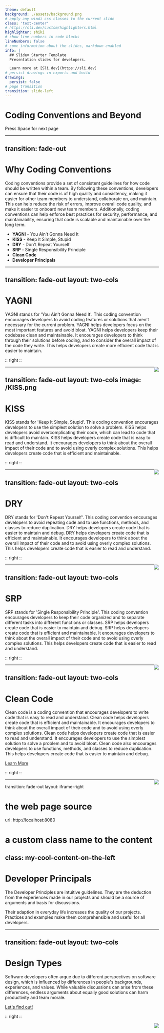 ```yaml
---
theme: default
background: ./assets/background.png
# apply any windi css classes to the current slide
class: 'text-center'
# https://sli.dev/custom/highlighters.html
highlighter: shiki
# show line numbers in code blocks
lineNumbers: false
# some information about the slides, markdown enabled
info: |
  ## Slidev Starter Template
  Presentation slides for developers.

  Learn more at [Sli.dev](https://sli.dev)
# persist drawings in exports and build
drawings:
  persist: false
# page transition
transition: slide-left
---
```


# Coding Conventions and Beyond

<div class="pt-12">
  <span @click="$slidev.nav.next" class="px-2 py-1 rounded cursor-pointer" hover="bg-white bg-opacity-10">
    Press Space for next page <carbon:arrow-right class="inline"/>
  </span>
</div>

<div class="abs-br m-6 flex gap-2">
  <a href="https://github.com/Smotherer007/coding-conventions" target="_blank" alt="GitHub"
    class="text-xl slidev-icon-btn opacity-50 !border-none !hover:text-white">
    <carbon-logo-github />
  </a>
</div>

<!--
The last comment block of each slide will be treated as slide notes. It will be visible and editable in Presenter Mode along with the slide. [Read more in the docs](https://sli.dev/guide/syntax.html#notes)
-->

---
transition: fade-out
---

# Why Coding Conventions

Coding conventions provide a set of consistent guidelines for how code should be written within a team. By following these conventions, developers can ensure that their code is of high quality and consistency, making it easier for other team members to understand, collaborate on, and maintain. This can help reduce the risk of errors, improve overall code quality, and make it easier to onboard new team members. Additionally, coding conventions can help enforce best practices for security, performance, and maintainability, ensuring that code is scalable and maintainable over the long term.

- **YAGNI** - You Ain't Gonna Need It
- **KISS** - Keep It Simple, Stupid
- **DRY** - Don't Repeat Yourself
- **SRP** - Single Responsibility Principle
- **Clean Code**
- **Developer Principals**

---
transition: fade-out
layout: two-cols
---

# YAGNI

YAGNI stands for 'You Ain't Gonna Need It'. This coding convention encourages developers to avoid coding features or solutions that aren't necessary for the current problem. YAGNI helps developers focus on the most important features and avoid bloat.
YAGNI helps developers keep their codebase clean and maintainable. It encourages developers to think through their solutions before coding, and to consider the overall impact of the code they write. This helps developers create more efficient code that is easier to maintain.

:: right ::

<img src="/YAGNI.png" style="max-height: 80%; float:right" />

---
transition: fade-out
layout: two-cols
image: /KISS.png
---

# KISS

KISS stands for 'Keep It Simple, Stupid'. This coding convention encourages developers to use the simplest solution to solve a problem. KISS helps developers avoid overcomplicating their code, which can lead to code that is difficult to maintain.
KISS helps developers create code that is easy to read and understand. It encourages developers to think about the overall impact of their code and to avoid using overly complex solutions. This helps developers create code that is efficient and maintainable.

:: right ::

<img src="/KISS.png" style="max-height: 90%; float:right" />

---
transition: fade-out
layout: two-cols
---

# DRY

DRY stands for 'Don't Repeat Yourself'. This coding convention encourages developers to avoid repeating code and to use functions, methods, and classes to reduce duplication. DRY helps developers create code that is easier to maintain and debug.
DRY helps developers create code that is efficient and maintainable. It encourages developers to think about the overall impact of their code and to avoid using overly complex solutions. This helps developers create code that is easier to read and understand.

:: right ::

<img src="/DRY.png" style="max-height: 80%; float:right" />

---
transition: fade-out
layout: two-cols
---

# SRP

SRP stands for 'Single Responsibility Principle'. This coding convention encourages developers to keep their code organized and to separate different tasks into different functions or classes. SRP helps developers create code that is easier to maintain and debug.
SRP helps developers create code that is efficient and maintainable. It encourages developers to think about the overall impact of their code and to avoid using overly complex solutions. This helps developers create code that is easier to read and understand.

:: right ::

<img src="/SRP.png" style="float:right" />

---
transition: fade-out
layout: two-cols
---

# Clean Code

Clean code is a coding convention that encourages developers to write code that is easy to read and understand. Clean code helps developers create code that is efficient and maintainable. It encourages developers to think about the overall impact of their code and to avoid using overly complex solutions.
Clean code helps developers create code that is easier to read and understand. It encourages developers to use the simplest solution to solve a problem and to avoid bloat. Clean code also encourages developers to use functions, methods, and classes to reduce duplication. This helps developers create code that is easier to maintain and debug.


[Learn More](https://clean-code-developer.de/die-grade/)

:: right ::

<img src="/CleanCode.png" style="max-height: 90%; float:right" />

---
transition: fade-out
layout: iframe-right

# the web page source
url: http://localhost:8080

# a custom class name to the content
class: my-cool-content-on-the-left
---

# Developer Principals

The Developer Principles are intuitive guidelines. They are the deduction from the experiences made in our projects and should be a source of arguments and basis for discussions.

Their adaption in everyday life increases the quality of our projects. Practices and examples make them comprehensible and useful for all developers.

---
transition: fade-out
layout: two-cols
---

# Design Types

Software developers often argue due to different perspectives on software design, which is influenced by differences in people's backgrounds, experiences, and values. While valuable discussions can arise from these differences, endless arguments about equally good solutions can harm productivity and team morale.


[Let's find out!](https://design-types.net/test_yourself.html)

:: right ::

<img src="/Design_Types_logo.png" style="max-height: 90%; float:right" />